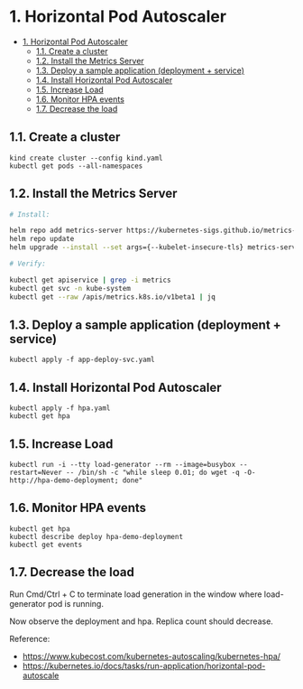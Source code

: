 # 1. Horizontal Pod Autoscaler

- [1. Horizontal Pod Autoscaler](#1-horizontal-pod-autoscaler)
  - [1.1. Create a cluster](#11-create-a-cluster)
  - [1.2. Install the Metrics Server](#12-install-the-metrics-server)
  - [1.3. Deploy a sample application (deployment + service)](#13-deploy-a-sample-application-deployment--service)
  - [1.4. Install Horizontal Pod Autoscaler](#14-install-horizontal-pod-autoscaler)
  - [1.5. Increase Load](#15-increase-load)
  - [1.6. Monitor HPA events](#16-monitor-hpa-events)
  - [1.7. Decrease the load](#17-decrease-the-load)


## 1.1. Create a cluster

```
kind create cluster --config kind.yaml
kubectl get pods --all-namespaces
```

## 1.2. Install the Metrics Server

```bash
# Install:

helm repo add metrics-server https://kubernetes-sigs.github.io/metrics-server/
helm repo update
helm upgrade --install --set args={--kubelet-insecure-tls} metrics-server metrics-server/metrics-server --namespace kube-system

# Verify:

kubectl get apiservice | grep -i metrics
kubectl get svc -n kube-system
kubectl get --raw /apis/metrics.k8s.io/v1beta1 | jq
```

## 1.3. Deploy a sample application (deployment + service)

```
kubectl apply -f app-deploy-svc.yaml
```

## 1.4. Install Horizontal Pod Autoscaler

```
kubectl apply -f hpa.yaml
kubectl get hpa
```

## 1.5. Increase Load

```
kubectl run -i --tty load-generator --rm --image=busybox --restart=Never -- /bin/sh -c "while sleep 0.01; do wget -q -O- http://hpa-demo-deployment; done"
```

## 1.6. Monitor HPA events

```
kubectl get hpa
kubectl describe deploy hpa-demo-deployment
kubectl get events
```

## 1.7. Decrease the load

Run Cmd/Ctrl + C to terminate load generation in the window where load-generator pod is running.

Now observe the deployment and hpa. Replica count should decrease.

Reference: 
- https://www.kubecost.com/kubernetes-autoscaling/kubernetes-hpa/
- https://kubernetes.io/docs/tasks/run-application/horizontal-pod-autoscale